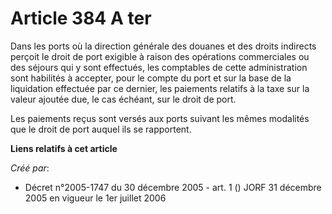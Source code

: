 # Article 384 A ter

Dans les ports où la direction générale des douanes et des droits indirects perçoit le droit de port exigible à raison des
opérations commerciales ou des séjours qui y sont effectués, les comptables de cette administration sont habilités à
accepter, pour le compte du port et sur la base de la liquidation effectuée par ce dernier, les paiements relatifs à la taxe
sur la valeur ajoutée due, le cas échéant, sur le droit de port.

Les paiements reçus sont versés aux ports suivant les mêmes modalités que le droit de port auquel ils se rapportent.

**Liens relatifs à cet article**

_Créé par_:

  - Décret n°2005-1747 du 30 décembre 2005 - art. 1 () JORF 31 décembre 2005 en vigueur le 1er juillet 2006
